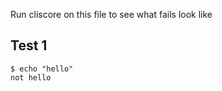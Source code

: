
Run cliscore on this file to see what fails look like

## Test 1

```console
$ echo "hello"
not hello
```
